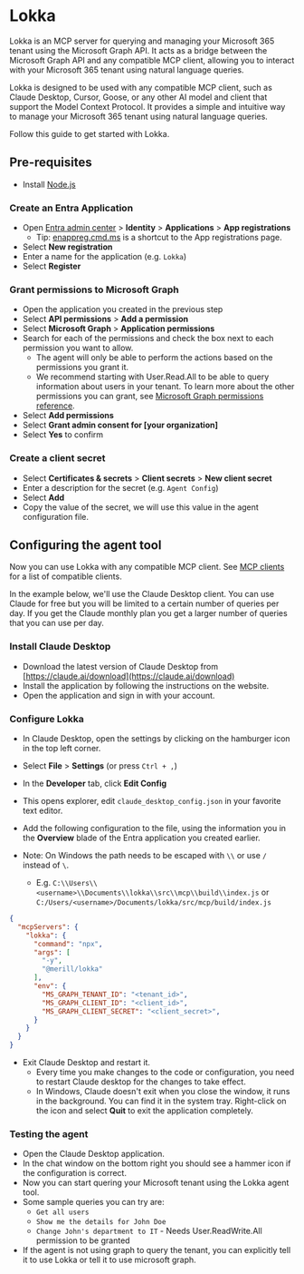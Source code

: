 # Lokka

Lokka is an MCP server for querying and managing your Microsoft 365 tenant using the Microsoft Graph API. It acts as a bridge between the Microsoft Graph API and any compatible MCP client, allowing you to interact with your Microsoft 365 tenant using natural language queries.

Lokka is designed to be used with any compatible MCP client, such as Claude Desktop, Cursor, Goose, or any other AI model and client that support the Model Context Protocol. It provides a simple and intuitive way to manage your Microsoft 365 tenant using natural language queries.

Follow this guide to get started with Lokka.

## Pre-requisites

- Install [Node.js](https://nodejs.org/en/download/)

### Create an Entra Application

- Open [Entra admin center](https://entra.microsoft.com) > **Identity** > **Applications** > **App registrations**
  - Tip: [enappreg.cmd.ms](https://enappreg.cmd.ms) is a shortcut to the App registrations page.
- Select **New registration**
- Enter a name for the application (e.g. `Lokka`)
- Select **Register**

### Grant permissions to Microsoft Graph

- Open the application you created in the previous step
- Select **API permissions** > **Add a permission**
- Select **Microsoft Graph** > **Application permissions**
- Search for each of the permissions and check the box next to each permission you want to allow.
  - The agent will only be able to perform the actions based on the permissions you grant it.
  - We recommend starting with User.Read.All to be able to query information about users in your tenant. To learn more about the other permissions you can grant, see [Microsoft Graph permissions reference](https://learn.microsoft.com/en-us/graph/permissions-reference).
- Select **Add permissions**
- Select **Grant admin consent for [your organization]**
- Select **Yes** to confirm

### Create a client secret

- Select **Certificates & secrets** > **Client secrets** > **New client secret**
- Enter a description for the secret (e.g. `Agent Config`)
- Select **Add**
- Copy the value of the secret, we will use this value in the agent configuration file.

## Configuring the agent tool

Now you can use Lokka with any compatible MCP client. See [MCP clients](https://modelcontextprotocol.io/clients) for a list of compatible clients.

In the example below, we'll use the Claude Desktop client. You can use Claude for free but you will be limited to a certain number of queries per day. If you get the Claude monthly plan you get a larger number of queries that you can use per day.

### Install Claude Desktop

- Download the latest version of Claude Desktop from [https://claude.ai/download](https://claude.ai/download)
- Install the application by following the instructions on the website.
- Open the application and sign in with your account.

### Configure Lokka

- In Claude Desktop, open the settings by clicking on the hamburger icon in the top left corner.
- Select **File** > **Settings** (or press `Ctrl + ,`)
- In the **Developer** tab, click **Edit Config**
- This opens explorer, edit `claude_desktop_config.json` in your favorite text editor.
- Add the following configuration to the file, using the information you in the **Overview** blade of the Entra application you created earlier.

- Note: On Windows the path needs to be escaped with `\\` or use `/` instead of `\`.
  - E.g. `C:\\Users\\<username>\\Documents\\lokka\\src\\mcp\\build\\index.js` or `C:/Users/<username>/Documents/lokka/src/mcp/build/index.js`

```json
{
  "mcpServers": {
    "lokka": {
      "command": "npx",
      "args": [
        "-y",
        "@merill/lokka"
      ],
      "env": {
        "MS_GRAPH_TENANT_ID": "<tenant_id>",
        "MS_GRAPH_CLIENT_ID": "<client_id>",
        "MS_GRAPH_CLIENT_SECRET": "<client_secret>",
      }
    }
  }
}
```

- Exit Claude Desktop and restart it.
  - Every time you make changes to the code or configuration, you need to restart Claude desktop for the changes to take effect.
  - In Windows, Claude doesn't exit when you close the window, it runs in the background. You can find it in the system tray. Right-click on the icon and select **Quit** to exit the application completely.

### Testing the agent

- Open the Claude Desktop application.
- In the chat window on the bottom right you should see a hammer icon if the configuration is correct.
- Now you can start quering your Microsoft tenant using the Lokka agent tool.
- Some sample queries you can try are:
  - `Get all users`
  - `Show me the details for John Doe`
  - `Change John's department to IT` - Needs User.ReadWrite.All permission to be granted
- If the agent is not using graph to query the tenant, you can explicitly tell it to use Lokka or tell it to use microsoft graph.